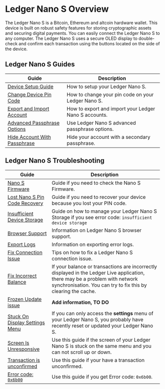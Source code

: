 # Ledger Nano S Overview

The Ledger Nano S is a Bitcoin, Ethereum and altcoin hardware wallet. This device is built on robust safety features for storing cryptographic assets and securing digital payments. You can easily connect the Ledger Nano S to any computer. The Ledger Nano S uses a secure OLED display to double-check and confirm each transaction using the buttons located on the side of the device.

## Ledger Nano S Guides

|Guide|Description|
|-|-|
|[Device Setup Guide](../LedgerNanoSSetup)|How to setup your Ledger Nano S.|
|[Change Device Pin Code](../LedgerNanoSChangePinCode)|How to change your pin code on your Ledger Nano S.|
|[Export and Import Account](../LedgerNanoSExportAccounts)|How to export and import your Ledger Nano S accounts.|
|[Advanced Passphrase Options](../LedgerNanoSAdvancedPassphraseOptions)|Use Ledger Nano S advanced passphrase options.|
|[Hide Account With Passphrase](../LedgerNanoSHideAccountWithPassphrase)|Hide your account with a secondary passphrase.|

## Ledger Nano S Troubleshooting

|Guide|Description|
|-|-|
|[Nano S Firmware](../LedgerNanoSTroubleshooting/CheckNanoSFirmware)|Guide if you need to check the Nano S Firmware.|
|[Lost Nano S Pin Code Recovery](../LedgerNanoSTroubleshooting/LostNanoSPinCodeRecoveryPhrase)|Guide if you need to recover your device because you lost your PIN code.|
|[Insufficient Device Storage](../LedgerNanoSTroubleshooting/ManageNanoSStorage)| Guide on how to manage your Ledger Nano S Storage if you see error code: `insufficient device storage`|
|[Browser Support](../LedgerNanoSTroubleshooting/NanoSBrowserSupport)|Information on Ledger Nano S browser support.|
|[Export Logs](../LedgerNanoSTroubleshooting/NanoSExportLogs)|Information on exporting error logs.|
|[Fix Connection Issue](../LedgerNAnoSTroubleshooting/NanoSFixConnectionIssues)|Tips on how to fix a Ledger Nano S connection issue.|
|[Fix Incorrect Balance](../LedgerNanoSTroubleshooting/NanoSFixIncorrectBalance)|If your balance or transactions are incorrectly displayed in the Ledger Live application, there may be a problem with network synchronisation. You can try to fix this by clearing the cache.|
|[Frozen Update issue](../LedgerNanoSTroubleshooting/NanoSFrozenUpdate)|**Add information, TO DO**|
|[Stuck On Display Settings Menu](../LedgerNanoSTroubleshooting/NanoSOnlyDisplaysSettingsMenu)|If you can only access the **settings** menu of your Ledger Nano S, you probably have recently reset or updated your Ledger Nano S.|
|[Screen Is Unresponsive](../LedgerNanoSTroubleshooting/NanoSScreenUnresponsive)|Use this guide if the screen of your Ledger Nano S is stuck on the same menu and you can not scroll up or down.|
|[Transaction is unconfirmed](../LedgerNanoSTroubleshooting/NanoSTransactionUnconfirmed)|Use this guide if your have a transaction unconfirmed.|
|[Error code: `0x6b00`](../LedgerNanoSTroubleshooting/SolveError0x6b99)|Use this guide if you get Error code: `0x6b00`.|

